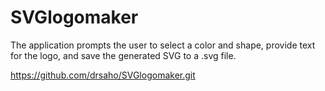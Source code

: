 # SVGlogomaker
The application prompts the user to select a color and shape, provide text for the logo, and save the generated SVG to a .svg file.

https://github.com/drsaho/SVGlogomaker.git

